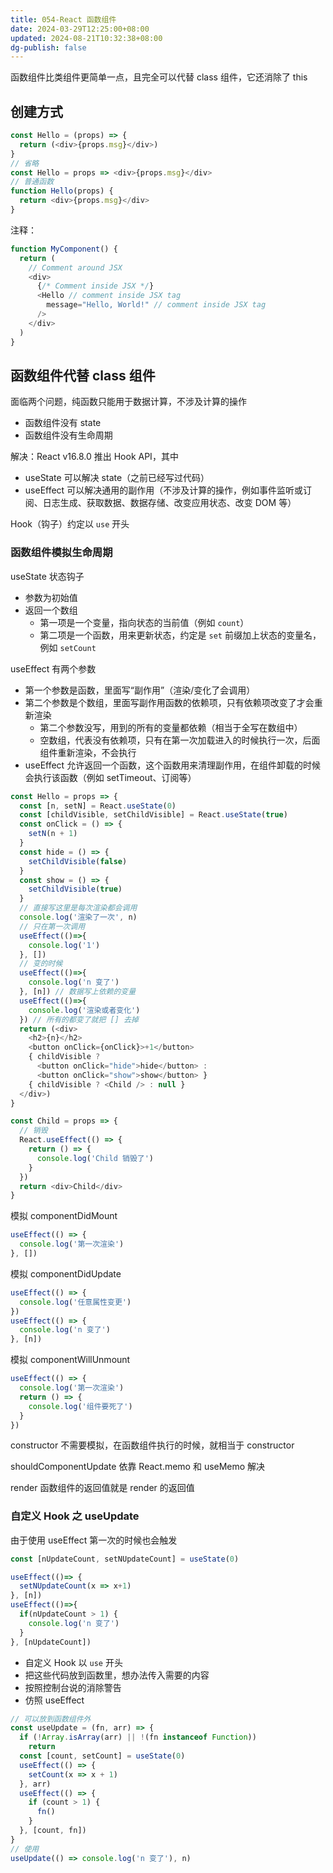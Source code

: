 ```yaml
---
title: 054-React 函数组件
date: 2024-03-29T12:25:00+08:00
updated: 2024-08-21T10:32:38+08:00
dg-publish: false
---
```


函数组件比类组件更简单一点，且完全可以代替 class 组件，它还消除了 this

## 创建方式

```js
const Hello = (props) => {
  return (<div>{props.msg}</div>)
}
// 省略
const Hello = props => <div>{props.msg}</div>
// 普通函数
function Hello(props) {
  return <div>{props.msg}</div>
}
```

注释：

```js
function MyComponent() {
  return (
    // Comment around JSX
    <div>
      {/* Comment inside JSX */}
      <Hello // comment inside JSX tag
        message="Hello, World!" // comment inside JSX tag
      /> 
    </div>
  )
}
```

## 函数组件代替 class 组件

面临两个问题，纯函数只能用于数据计算，不涉及计算的操作

- 函数组件没有 state
- 函数组件没有生命周期

解决：React v16.8.0 推出 Hook API，其中

- useState 可以解决 state（之前已经写过代码）
- useEffect 可以解决通用的副作用（不涉及计算的操作，例如事件监听或订阅、日志生成、获取数据、数据存储、改变应用状态、改变 DOM 等）

Hook（钩子）约定以 `use` 开头

### 函数组件模拟生命周期

useState 状态钩子

- 参数为初始值
- 返回一个数组
	- 第一项是一个变量，指向状态的当前值（例如 `count`）
	- 第二项是一个函数，用来更新状态，约定是 `set` 前缀加上状态的变量名，例如 `setCount`

useEffect 有两个参数

- 第一个参数是函数，里面写“副作用”（渲染/变化了会调用）
- 第二个参数是个数组，里面写副作用函数的依赖项，只有依赖项改变了才会重新渲染
	- 第二个参数没写，用到的所有的变量都依赖（相当于全写在数组中）
	- 空数组，代表没有依赖项，只有在第一次加载进入的时候执行一次，后面组件重新渲染，不会执行
- useEffect 允许返回一个函数，这个函数用来清理副作用，在组件卸载的时候会执行该函数（例如 setTimeout、订阅等）

```js
const Hello = props => {
  const [n, setN] = React.useState(0)
  const [childVisible, setChildVisible] = React.useState(true)
  const onClick = () => {
    setN(n + 1)
  }
  const hide = () => {
    setChildVisible(false)
  }
  const show = () => {
    setChildVisible(true)
  }
  // 直接写这里是每次渲染都会调用
  console.log('渲染了一次', n)
  // 只在第一次调用
  useEffect(()=>{
    console.log('1')
  }, [])
  // 变的时候
  useEffect(()=>{
    console.log('n 变了')
  }, [n]) // 数据写上依赖的变量
  useEffect(()=>{
    console.log('渲染或者变化')
  }) // 所有的都变了就把 [] 去掉
  return (<div>
    <h2>{n}</h2>
    <button onClick={onClick}>+1</button>
    { childVisible ?
      <button onClick="hide">hide</button> :
      <button onClick="show">show</button> }
    { childVisible ? <Child /> : null }
  </div>)
}

const Child = props => {
  // 销毁
  React.useEffect(() => {
    return () => {
      console.log('Child 销毁了')
    }
  })
  return <div>Child</div>
}
```

模拟 componentDidMount

```js
useEffect(() => {
  console.log('第一次渲染')
}, [])
```

模拟 componentDidUpdate

```js
useEffect(() => {
  console.log('任意属性变更')
})
useEffect(() => {
  console.log('n 变了')
}, [n])
```

模拟 componentWillUnmount

```js
useEffect(() => {
  console.log('第一次渲染')
  return () => {
    console.log('组件要死了')
  }
})
```

constructor 不需要模拟，在函数组件执行的时候，就相当于 constructor

shouldComponentUpdate 依靠 React.memo 和 useMemo 解决

render 函数组件的返回值就是 render 的返回值

### 自定义 Hook 之 useUpdate

由于使用 useEffect 第一次的时候也会触发

```js
const [nUpdateCount, setNUpdateCount] = useState(0)

useEffect(()=> {
  setNUpdateCount(x => x+1)
}, [n])
useEffect(()=>{
  if(nUpdateCount > 1) {
    console.log('n 变了')
  }
}, [nUpdateCount])
```

- 自定义 Hook 以 `use` 开头
- 把这些代码放到函数里，想办法传入需要的内容
- 按照控制台说的消除警告
- 仿照 useEffect

```js
// 可以放到函数组件外
const useUpdate = (fn, arr) => {
  if (!Array.isArray(arr) || !(fn instanceof Function))
    return
  const [count, setCount] = useState(0)
  useEffect(() => {
    setCount(x => x + 1)
  }, arr)
  useEffect(() => {
    if (count > 1) {
      fn()
    }
  }, [count, fn])
}
// 使用
useUpdate(() => console.log('n 变了'), n)
```
